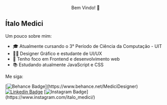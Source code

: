 <br>
<p align="center">
Bem Vindo! 👋</p>

## Ítalo Medici

Um pouco sobre mim:

- 🎓 Atualmente cursando o 3° Período de Ciência da Computação - UIT
- 👨‍💻 Designer Gráfico e estudante de UI/UX
- 🎯 Tenho foco em Frontend e desenvolvimento web
- 📚  Estudando atualmente JavaScript e CSS

Me siga: <br>

[![Behance Badge](https://img.shields.io/badge/-Portfólio-1769ff?style=flat-square&labelColor=1769ff&logo=behance&logoColor=white&link=[https://www.behance.net/MediciDesigner](https://www.behance.net/MediciDesigner))](https://www.behance.net/MediciDesigner) 
[![Linkedin Badge](https://img.shields.io/badge/-Ítalo%20Médici-0077b5?style=flat-square&logo=Linkedin&logoColor=white&link=https://www.linkedin.com/in/italomedici)](https://www.linkedin.com/in/italomedici) 
[![Instagram Badge](https://img.shields.io/badge/-@italo_medici-e1306c?style=flat-square&logo=Instagram&logoColor=white&link=[https://www.instagram.com/italo_medici/](https://www.instagram.com/italo_medici/))](https://www.instagram.com/italo_medici/)

